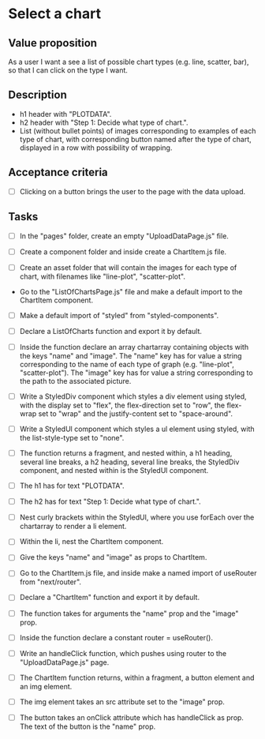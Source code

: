 # Select a chart

## Value proposition

As a user
I want a see a list of possible chart types (e.g. line, scatter, bar),
so that I can click on the type I want.

## Description

- h1 header with "PLOTDATA".
- h2 header with "Step 1: Decide what type of chart.".
- List (without bullet points) of images corresponding to examples of each type of chart, with corresponding button named after the type of chart, displayed in a row with possibility of wrapping.

## Acceptance criteria

- [ ] Clicking on a button brings the user to the page with the data upload.

## Tasks

- [ ] In the "pages" folder, create an empty "UploadDataPage.js" file.

- [ ] Create a component folder and inside create a ChartItem.js file.

- [ ] Create an asset folder that will contain the images for each type of chart, with filenames like "line-plot", "scatter-plot".

- Go to the "ListOfChartsPage.js" file and make a default import to the ChartItem component.

- [ ] Make a default import of "styled" from "styled-components".

- [ ] Declare a ListOfCharts function and export it by default.

- [ ] Inside the function declare an array chartarray containing objects with the keys "name" and "image". The "name" key has for value a string corresponding to the name of each type of graph (e.g. "line-plot", "scatter-plot"). The "image" key has for value a string corresponding to the path to the associated picture.

- [ ] Write a StyledDiv component which styles a div element using styled, with the display set to "flex", the flex-direction set to "row", the flex-wrap set to "wrap" and the justify-content set to "space-around".

- [ ] Write a StyledUl component which styles a ul element using styled, with the list-style-type set to "none".

- [ ] The function returns a fragment, and nested within, a h1 heading, several line breaks, a h2 heading, several line breaks, the StyledDiv component, and nested within is the StyledUl component.

- [ ] The h1 has for text "PLOTDATA".

- [ ] The h2 has for text "Step 1: Decide what type of chart.".

- [ ] Nest curly brackets within the StyledUl, where you use forEach over the chartarray to render a li element.

- [ ] Within the li, nest the ChartItem component.

- [ ] Give the keys "name" and "image" as props to ChartItem.

- [ ] Go to the ChartItem.js file, and inside make a named import of useRouter from "next/router".

- [ ] Declare a "ChartItem" function and export it by default.

- [ ] The function takes for arguments the "name" prop and the "image" prop.

- [ ] Inside the function declare a constant router = useRouter().

- [ ] Write an handleClick function, which pushes using router to the "UploadDataPage.js" page.

- [ ] The ChartItem function returns, within a fragment, a button element and an img element.

- [ ] The img element takes an src attribute set to the "image" prop.

- [ ] The button takes an onClick attribute which has handleClick as prop. The text of the button is the "name" prop.
